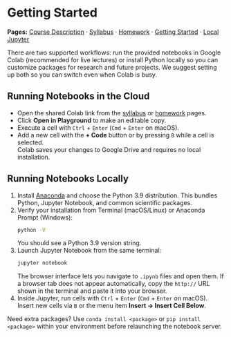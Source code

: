 # Getting Started

**Pages:** [Course Description](index.md) · [Syllabus](syllabus.md) · [Homework](homework.md) · [Getting Started](getting-started.md) · [Local Jupyter](local-jupyter.md)

There are two supported workflows: run the provided notebooks in Google Colab (recommended for live lectures) or install Python locally so you can customize packages for research and future projects. We suggest setting up both so you can switch even when Colab is busy.

## Running Notebooks in the Cloud
- Open the shared Colab link from the [syllabus](syllabus.md) or [homework](homework.md) pages.  
- Click **Open in Playground** to make an editable copy.  
- Execute a cell with `Ctrl` + `Enter` (`Cmd` + `Enter` on macOS).  
- Add a new cell with the **+ Code** button or by pressing `B` while a cell is selected.  
Colab saves your changes to Google Drive and requires no local installation.

## Running Notebooks Locally
1. Install [Anaconda](https://www.anaconda.com) and choose the Python 3.9 distribution. This bundles Python, Jupyter Notebook, and common scientific packages.  
2. Verify your installation from Terminal (macOS/Linux) or Anaconda Prompt (Windows):
   ```bash
   python -V
   ```
   You should see a Python 3.9 version string.
3. Launch Jupyter Notebook from the same terminal:
   ```bash
   jupyter notebook
   ```
   The browser interface lets you navigate to `.ipynb` files and open them. If a browser tab does not appear automatically, copy the `http://` URL shown in the terminal and paste it into your browser.
4. Inside Jupyter, run cells with `Ctrl` + `Enter` (`Cmd` + `Enter` on macOS). Insert new cells via `B` or the menu item **Insert → Insert Cell Below**.

Need extra packages? Use `conda install <package>` or `pip install <package>` within your environment before relaunching the notebook server.
